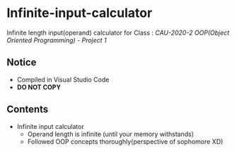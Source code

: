 # Infinite-input-calculator
Infinite length input(operand) calculator for Class : *CAU-2020-2 OOP(Object Oriented Programming) - Project 1*

## Notice
- Compiled in Visual Studio Code
- **DO NOT COPY**

## Contents
- Infinite input calculator
  - Operand length is infinite (until your memory withstands)
  - Followed OOP concepts thoroughly(perspective of sophomore XD)
